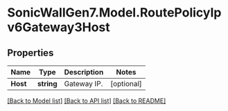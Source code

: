 # SonicWallGen7.Model.RoutePolicyIpv6Gateway3Host

## Properties

Name | Type | Description | Notes
------------ | ------------- | ------------- | -------------
**Host** | **string** | Gateway IP. | [optional] 

[[Back to Model list]](../README.md#documentation-for-models) [[Back to API list]](../README.md#documentation-for-api-endpoints) [[Back to README]](../README.md)

